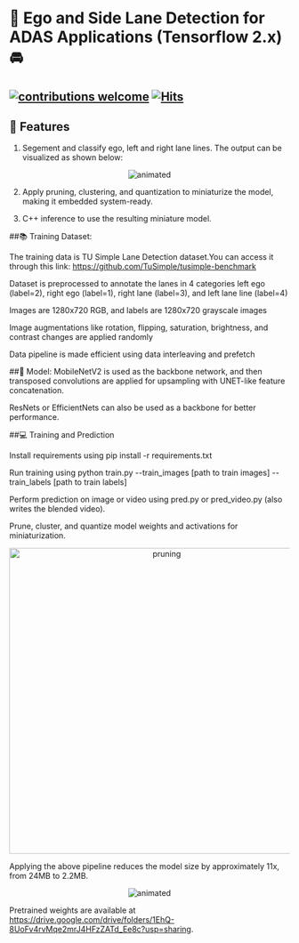 # 🚗 Ego and Side Lane Detection for ADAS Applications (Tensorflow 2.x) 🚘
## [![contributions welcome](https://img.shields.io/badge/contributions-welcome-brightgreen.svg?style=flat)](https://github.com/Asad-Ismail/lane_detection/issues) [![Hits](https://hits.seeyoufarm.com/api/count/incr/badge.svg?url=https%3A%2F%2Fgithub.com%2FAsad-Ismail%2Flane_detection&count_bg=%2379C83D&title_bg=%23555555&icon=&icon_color=%23E7E7E7&title=hits&edge_flat=false)](https://hits.seeyoufarm.com)

## 🌟 Features
1. Segement and classify ego, left and right lane lines. The output can be visualized as shown below:

  <p align="center">
    <img src="https://user-images.githubusercontent.com/22799415/109520292-5b520e80-7aac-11eb-982d-0ff7c8d0ab9e.gif", alt="animated" />
  </p>
  
2. Apply pruning, clustering, and quantization to miniaturize the model, making it embedded system-ready.

3. C++ inference to use the resulting miniature model.

##📚 Training Dataset:

The training data is TU Simple Lane Detection dataset.You can access it through this link: https://github.com/TuSimple/tusimple-benchmark

Dataset is preprocessed to annotate the lanes in 4 categories left ego (label=2), right ego (label=1), right lane (label=3), and left lane line (label=4)

Images are 1280x720 RGB, and labels are 1280x720 grayscale images

Image augmentations like rotation, flipping, saturation, brightness, and contrast changes are applied randomly

Data pipeline is made efficient using data interleaving and prefetch

##🧰 Model:
MobileNetV2 is used as the backbone network, and then transposed convolutions are applied for upsampling with UNET-like feature concatenation.

ResNets or EfficientNets can also be used as a backbone for better performance.

##💻 Training and Prediction

Install requirements using pip install -r requirements.txt

Run training using python train.py --train_images [path to train images] --train_labels [path to train labels]

Perform prediction on image or video using pred.py or pred_video.py (also writes the blended video).

Prune, cluster, and quantize model weights and activations for miniaturization.

  <p align="center">
    <img src="https://user-images.githubusercontent.com/22799415/109626664-19bf7300-7b41-11eb-8367-de783d1af713.png" alt="pruning",img width="550" />
  </p>
Applying the above pipeline reduces the model size by approximately 11x, from 24MB to 2.2MB.
  <p align="center">
    <img src="https://user-images.githubusercontent.com/22799415/109627067-85a1db80-7b41-11eb-96f7-107d4ae99224.gif"  alt="animated" />
  </p>
  
Pretrained weights are available at https://drive.google.com/drive/folders/1EhQ-8UoFv4rvMqe2mrJ4HFzZATd_Ee8c?usp=sharing.




